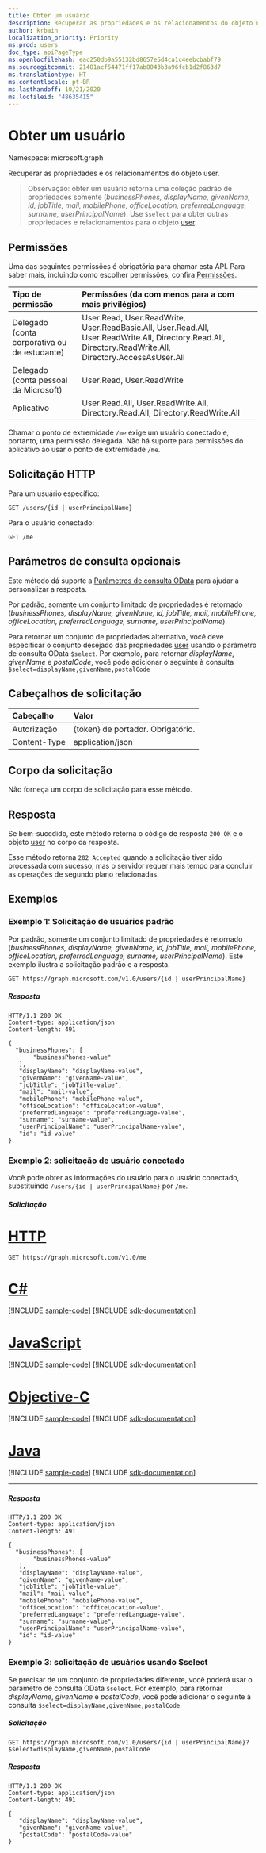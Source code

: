 ```yaml
---
title: Obter um usuário
description: Recuperar as propriedades e os relacionamentos do objeto user.
author: krbain
localization_priority: Priority
ms.prod: users
doc_type: apiPageType
ms.openlocfilehash: eac250db9a55132bd8657e5d4ca1c4eebcbabf79
ms.sourcegitcommit: 21481acf54471ff17ab8043b3a96fcb1d2f863d7
ms.translationtype: HT
ms.contentlocale: pt-BR
ms.lasthandoff: 10/21/2020
ms.locfileid: "48635415"
---
```

# <a name="get-a-user"></a>Obter um usuário

Namespace: microsoft.graph

Recuperar as propriedades e os relacionamentos do objeto user.

> Observação: obter um usuário retorna uma coleção padrão de propriedades somente (*businessPhones, displayName, givenName, id, jobTitle, mail, mobilePhone, officeLocation, preferredLanguage, surname, userPrincipalName*). Use `$select` para obter outras propriedades e relacionamentos para o objeto [user](../resources/user.md).

## <a name="permissions"></a>Permissões
Uma das seguintes permissões é obrigatória para chamar esta API. Para saber mais, incluindo como escolher permissões, confira [Permissões](/graph/permissions-reference).

|Tipo de permissão      | Permissões (da com menos para a com mais privilégios)              |
|:--------------------|:---------------------------------------------------------|
|Delegado (conta corporativa ou de estudante) | User.Read, User.ReadWrite, User.ReadBasic.All, User.Read.All, User.ReadWrite.All, Directory.Read.All, Directory.ReadWrite.All, Directory.AccessAsUser.All    |
|Delegado (conta pessoal da Microsoft) | User.Read, User.ReadWrite    |
|Aplicativo | User.Read.All, User.ReadWrite.All, Directory.Read.All, Directory.ReadWrite.All |

Chamar o ponto de extremidade `/me` exige um usuário conectado e, portanto, uma permissão delegada. Não há suporte para permissões do aplicativo ao usar o ponto de extremidade `/me`.

## <a name="http-request"></a>Solicitação HTTP
Para um usuário específico:
<!-- { "blockType": "ignored" } -->
```http
GET /users/{id | userPrincipalName}
```

Para o usuário conectado:
<!-- { "blockType": "ignored" } -->
```http
GET /me
```

## <a name="optional-query-parameters"></a>Parâmetros de consulta opcionais
Este método dá suporte a [Parâmetros de consulta OData](/graph/query-parameters) para ajudar a personalizar a resposta.

Por padrão, somente um conjunto limitado de propriedades é retornado (_businessPhones, displayName, givenName, id, jobTitle, mail, mobilePhone, officeLocation, preferredLanguage, surname, userPrincipalName_). 

Para retornar um conjunto de propriedades alternativo, você deve especificar o conjunto desejado das propriedades [user](../resources/user.md) usando o parâmetro de consulta OData `$select`. Por exemplo, para retornar _displayName_, _givenName_ e _postalCode_, você pode adicionar o seguinte à consulta `$select=displayName,givenName,postalCode`

## <a name="request-headers"></a>Cabeçalhos de solicitação
| Cabeçalho       | Valor|
|:-----------|:------|
| Autorização  | {token} de portador. Obrigatório. |
| Content-Type   | application/json |

## <a name="request-body"></a>Corpo da solicitação
Não forneça um corpo de solicitação para esse método.

## <a name="response"></a>Resposta

Se bem-sucedido, este método retorna o código de resposta `200 OK` e o objeto [user](../resources/user.md) no corpo da resposta.

Esse método retorna `202 Accepted` quando a solicitação tiver sido processada com sucesso, mas o servidor requer mais tempo para concluir as operações de segundo plano relacionadas.

## <a name="examples"></a>Exemplos

### <a name="example-1-standard-users-request"></a>Exemplo 1: Solicitação de usuários padrão

Por padrão, somente um conjunto limitado de propriedades é retornado (_businessPhones, displayName, givenName, id, jobTitle, mail, mobilePhone, officeLocation, preferredLanguage, surname, userPrincipalName_). Este exemplo ilustra a solicitação padrão e a resposta. 

<!-- { "blockType": "ignored" } -->
```http
GET https://graph.microsoft.com/v1.0/users/{id | userPrincipalName}
```

##### <a name="response"></a>Resposta

<!-- { "blockType": "ignored" } -->
```http
HTTP/1.1 200 OK
Content-type: application/json
Content-length: 491

{
  "businessPhones": [
       "businessPhones-value"
   ],
   "displayName": "displayName-value",
   "givenName": "givenName-value",
   "jobTitle": "jobTitle-value",
   "mail": "mail-value",
   "mobilePhone": "mobilePhone-value",
   "officeLocation": "officeLocation-value",
   "preferredLanguage": "preferredLanguage-value",
   "surname": "surname-value",
   "userPrincipalName": "userPrincipalName-value",
   "id": "id-value"
}
```


### <a name="example-2-signed-in-user-request"></a>Exemplo 2: solicitação de usuário conectado

Você pode obter as informações do usuário para o usuário conectado, substituindo `/users/{id | userPrincipalName}` por `/me`.

##### <a name="request"></a>Solicitação


# <a name="http"></a>[HTTP](#tab/http)
<!-- {
  "blockType": "request",
  "name": "get_user"
}-->
```msgraph-interactive
GET https://graph.microsoft.com/v1.0/me
```
# <a name="c"></a>[C#](#tab/csharp)
[!INCLUDE [sample-code](../includes/snippets/csharp/get-user-csharp-snippets.md)]
[!INCLUDE [sdk-documentation](../includes/snippets/snippets-sdk-documentation-link.md)]

# <a name="javascript"></a>[JavaScript](#tab/javascript)
[!INCLUDE [sample-code](../includes/snippets/javascript/get-user-javascript-snippets.md)]
[!INCLUDE [sdk-documentation](../includes/snippets/snippets-sdk-documentation-link.md)]

# <a name="objective-c"></a>[Objective-C](#tab/objc)
[!INCLUDE [sample-code](../includes/snippets/objc/get-user-objc-snippets.md)]
[!INCLUDE [sdk-documentation](../includes/snippets/snippets-sdk-documentation-link.md)]

# <a name="java"></a>[Java](#tab/java)
[!INCLUDE [sample-code](../includes/snippets/java/get-user-java-snippets.md)]
[!INCLUDE [sdk-documentation](../includes/snippets/snippets-sdk-documentation-link.md)]

---

##### <a name="response"></a>Resposta

<!-- {
  "blockType": "response",
  "truncated": true,
  "@odata.type": "microsoft.graph.user"
} -->
```http
HTTP/1.1 200 OK
Content-type: application/json
Content-length: 491

{
  "businessPhones": [
       "businessPhones-value"
   ],
   "displayName": "displayName-value",
   "givenName": "givenName-value",
   "jobTitle": "jobTitle-value",
   "mail": "mail-value",
   "mobilePhone": "mobilePhone-value",
   "officeLocation": "officeLocation-value",
   "preferredLanguage": "preferredLanguage-value",
   "surname": "surname-value",
   "userPrincipalName": "userPrincipalName-value",
   "id": "id-value"
}
```

### <a name="example-3-users-request-using-select"></a>Exemplo 3: solicitação de usuários usando $select

Se precisar de um conjunto de propriedades diferente, você poderá usar o parâmetro de consulta OData `$select`. Por exemplo, para retornar _displayName_, _givenName_ e _postalCode_, você pode adicionar o seguinte à consulta `$select=displayName,givenName,postalCode`

##### <a name="request"></a>Solicitação
<!-- { "blockType": "ignored" } -->
```http
GET https://graph.microsoft.com/v1.0/users/{id | userPrincipalName}?$select=displayName,givenName,postalCode
```
##### <a name="response"></a>Resposta
<!-- { "blockType": "ignored" } -->
```http
HTTP/1.1 200 OK
Content-type: application/json
Content-length: 491

{
   "displayName": "displayName-value",
   "givenName": "givenName-value",
   "postalCode": "postalCode-value"
}
```

<!-- uuid: 8fcb5dbc-d5aa-4681-8e31-b001d5168d79
2015-10-25 14:57:30 UTC -->
<!-- {
  "type": "#page.annotation",
  "description": "Get user",
  "keywords": "",
  "section": "documentation",
  "tocPath": "",
  "suppressions": [
  ]
}-->

